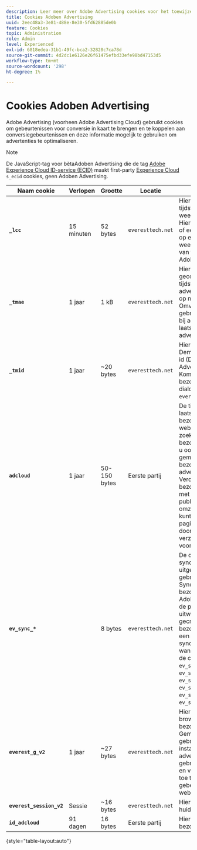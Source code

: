 ```yaml
---
description: Leer meer over Adobe Advertising cookies voor het toewijzen en plaatsen van afspraken aan conversiegebeurtenissen en gebruik deze informatie mogelijk om advertenties te optimaliseren.
title: Cookies Adoben Advertising
uuid: 2eec48a3-3e81-488e-8e30-5fd62885de0b
feature: Cookies
topic: Administration
role: Admin
level: Experienced
exl-id: 6818edea-31b1-49fc-bca2-32828c7ca78d
source-git-commit: 4d2dc1e6126e26f61475efbd33efe98bd47153d5
workflow-type: tm+mt
source-wordcount: '298'
ht-degree: 1%

---
```


# Cookies Adoben Advertising

Adobe Advertising (voorheen Adobe Advertising Cloud) gebruikt cookies om gebeurtenissen voor conversie in kaart te brengen en te koppelen aan conversiegebeurtenissen en deze informatie mogelijk te gebruiken om advertenties te optimaliseren.

>[!NOTE]
>
>De JavaScript-tag voor bètaAdoben Advertising die de tag [Adobe Experience Cloud ID-service (ECID)](https://experienceleague.adobe.com/docs/id-service/using/intro/overview.html) maakt first-party [Experience Cloud](experience-cloud.md) `s_ecid` cookies, geen Adoben Advertising.

| Naam cookie | Verlopen | Grootte | Locatie | Beschrijving |
| --- | --- | --- | --- | --- |
| **`_lcc`** | 15 minuten | 52 bytes | `everesttech.net` | Hiermee slaat u id&#39;s en tijdstempels van weergaveklikken op. Hiermee wordt bepaald of een klikgebeurtenis op een weergaveadvertentie van toepassing is op een Adobe Analytics-hit. |
| **`_tmae`** | 1 jaar | 1 kB | `everesttech.net` | Hiermee slaat u gecodeerde id&#39;s en tijdstempels voor advertentieopdrachten op met DSP bijhouden. Omvat gebruikersbetrokkenheid bij advertenties, zoals de laatst bekeken advertentie |
| **`_tmid`** | 1 jaar | ~20 bytes | `everesttech.net` | Hiermee wordt de Demand Side Platform-id (DSP) van de Adobe Advertising opgeslagen. Komt overeen met de bezoeker-id in het dialoogvenster `everest_g_v2` cookie. |
| **`adcloud`** | 1 jaar | 50-150 bytes | Eerste partij | De tijdstempels van het laatste bezoek van de bezoeker aan uw website en de laatste zoekklik van de bezoeker. Hiermee slaat u ook de `ef_id` die is gemaakt toen de bezoeker op een advertentie klikte. Verdeelt de bezoekersidentiteitskaart met relevante publiekssegmenten en omzettingen. Hiermee kunt u de laadtijden van pagina&#39;s optimaliseren door overbodige verzoeken om Adobe te voorkomen. |
| **`ev_sync_*`** |  | 8 bytes | `everesttech.net` | De datum waarop de synchronisatie wordt uitgevoerd in `yyymmdd` gebruiken. Synchroniseert de bezoeker-id van de Adobe Advertising met de partner en de uitwisseling. Het wordt gecreeerd voor nieuwe bezoekers en verzendt een synchronisatieverzoek wanneer verlopen. Bevat de cookies `ev_sync_ax`, `ev_sync_bk`, `ev_sync_dd`, `ev_sync_fs`, `ev_sync_ix`, `ev_sync_nx`, `ev_sync_ox`, `ev_sync_pm`, `ev_sync_rc`, `ev_sync_tm`, en `ev_sync_yh`. |
| **`everest_g_v2`** | 1 jaar | ~27 bytes | `everesttech.net` | Hiermee slaat u de browser en de bezoeker-id op. Gemaakt nadat een gebruiker in eerste instantie op een advertentie klikt. Wordt gebruikt om de huidige en volgende muisklikken toe te wijzen aan andere gebeurtenissen op uw website. |
| **`everest_session_v2`** | Sessie | ~16 bytes | `everesttech.net` | Hiermee slaat u de huidige sessie-id op. |
| **`id_adcloud`** | 91 dagen | 16 bytes | Eerste partij | Hiermee slaat u de bezoeker-id op. |

{style="table-layout:auto"}
